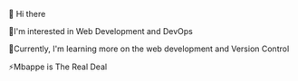 👋 Hi there

👀I'm interested in Web Development and DevOps

🌱Currently, I'm learning more on the web development and Version Control


 ⚡Mbappe is The Real Deal
 
 





<!--
**MaTHani-Emmanuel/MaTHani-Emmanuel** is a ✨ _special_ ✨ repository because its `README.md` (this file) appears on your GitHub profile.

Here are some ideas to get you started:

- 🔭 I’m currently working on ...
- 🌱 I’m currently learning ...
- 👯 I’m looking to collaborate on ...
- 🤔 I’m looking for help with ...
- 💬 Ask me about ...
- 📫 How to reach me: ...
- 😄 Pronouns: ...
- ⚡ Fun fact: ...
-->
